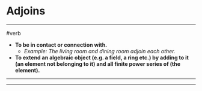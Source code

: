 # Adjoins
---
#verb
- **To be in contact or connection with.**
	- _Example: The living room and dining room adjoin each other._
- **To extend an algebraic object (e.g. a field, a ring etc.) by adding to it (an element not belonging to it) and all finite power series of (the element).**
---
---
